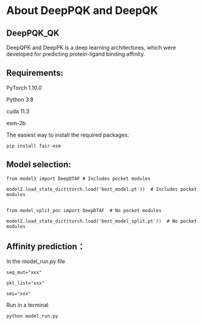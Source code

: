 # About DeepPQK and DeepQK

## DeepPQK_QK

DeepQPK and DeepPK is a deep learning architectures, which were developed for predicting protein-ligand binding affinity.

## Requirements:

PyTorch 1.10.0

Python 3.8

cuda 11.3

esm-2b


The easiest way to install the required packages:

```
pip install fair-esm
```

## **Model selection:**

```
from model3 import DeepDTAF # Includes pocket modules

model2.load_state_dict(torch.load('best_model.pt'))  # Includes pocket modules


from model_split_poc import DeepDTAF  # No pocket modules

model2.load_state_dict(torch.load('best_model_split.pt'))  # No pocket modules
```

## Affinity prediction：

In the model_run.py file

```
seq_mut="xxx"

pkt_list="xxx"

smi="xxx"
```

Run in a terminal

```
python model_run.py
```

